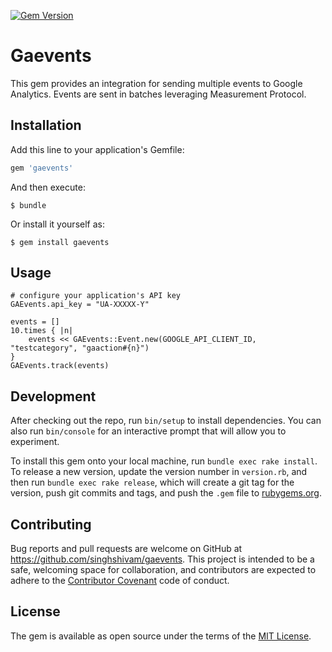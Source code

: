 [![Gem Version](https://badge.fury.io/rb/gaevents@2x.png)](https://badge.fury.io/rb/gaevents)

# Gaevents

This gem provides an integration for sending multiple events to Google Analytics. Events are sent in batches leveraging Measurement Protocol.

## Installation

Add this line to your application's Gemfile:

```ruby
gem 'gaevents'
```

And then execute:

    $ bundle

Or install it yourself as:

    $ gem install gaevents

## Usage

```
# configure your application's API key
GAEvents.api_key = "UA-XXXXX-Y"

events = []
10.times { |n|
	events << GAEvents::Event.new(GOOGLE_API_CLIENT_ID, "testcategory", "gaaction#{n}")
}
GAEvents.track(events)
```
## Development

After checking out the repo, run `bin/setup` to install dependencies. You can also run `bin/console` for an interactive prompt that will allow you to experiment.

To install this gem onto your local machine, run `bundle exec rake install`. To release a new version, update the version number in `version.rb`, and then run `bundle exec rake release`, which will create a git tag for the version, push git commits and tags, and push the `.gem` file to [rubygems.org](https://rubygems.org).

## Contributing

Bug reports and pull requests are welcome on GitHub at https://github.com/singhshivam/gaevents. This project is intended to be a safe, welcoming space for collaboration, and contributors are expected to adhere to the [Contributor Covenant](http://contributor-covenant.org) code of conduct.


## License

The gem is available as open source under the terms of the [MIT License](http://opensource.org/licenses/MIT).

